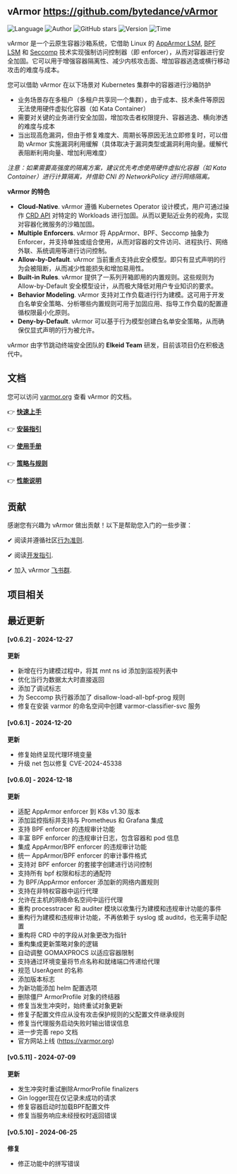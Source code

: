## vArmor <https://github.com/bytedance/vArmor>
<!--auto_detail_badge_begin_0b490ffb61b26b45de3ea5d7dd8a582e-->
![Language](https://img.shields.io/badge/Language-Golang-blue)
![Author](https://img.shields.io/badge/Author-bytedance-orange)
![GitHub stars](https://img.shields.io/github/stars/bytedance/vArmor.svg?style=flat&logo=github)
![Version](https://img.shields.io/badge/Version-V0.6.2-red)
![Time](https://img.shields.io/badge/Join-20230831-green)
<!--auto_detail_badge_end_fef74f2d7ea73fcc43ff78e05b1e7451-->

vArmor 是一个云原生容器沙箱系统，它借助 Linux 的 [AppArmor LSM](https://en.wikipedia.org/wiki/AppArmor), [BPF LSM](https://docs.kernel.org/bpf/prog_lsm.html) 和 [Seccomp](https://en.wikipedia.org/wiki/Seccomp) 技术实现强制访问控制器（即 enforcer），从而对容器进行安全加固。它可以用于增强容器隔离性、减少内核攻击面、增加容器逃逸或横行移动攻击的难度与成本。

您可以借助 vArmor 在以下场景对 Kubernetes 集群中的容器进行沙箱防护
* 业务场景存在多租户（多租户共享同一个集群），由于成本、技术条件等原因无法使用硬件虚拟化容器（如 Kata Container）
* 需要对关键的业务进行安全加固，增加攻击者权限提升、容器逃逸、横向渗透的难度与成本
* 当出现高危漏洞，但由于修复难度大、周期长等原因无法立即修复时，可以借助 vArmor 实施漏洞利用缓解（具体取决于漏洞类型或漏洞利用向量。缓解代表阻断利用向量、增加利用难度）

*注意：如果需要高强度的隔离方案，建议优先考虑使用硬件虚拟化容器（如 Kata Container）进行计算隔离，并借助 CNI 的 NetworkPolicy 进行网络隔离。*

**vArmor 的特色**
* **Cloud-Native**. vArmor 遵循 Kubernetes Operator 设计模式，用户可通过操作 [CRD API](https://kubernetes.io/docs/concepts/extend-kubernetes/api-extension/custom-resources/) 对特定的 Workloads 进行加固。从而以更贴近业务的视角，实现对容器化微服务的沙箱加固。
* **Multiple Enforcers**. vArmor 将 AppArmor、BPF、Seccomp 抽象为 Enforcer，并支持单独或组合使用，从而对容器的文件访问、进程执行、网络外联、系统调用等进行访问控制。
* **Allow-by-Default**. vArmor 当前重点支持此安全模型。即只有显式声明的行为会被阻断，从而减少性能损失和增加易用性。
* **Built-in Rules**. vArmor 提供了一系列开箱即用的内置规则。这些规则为 Allow-by-Default 安全模型设计，从而极大降低对用户专业知识的要求。
* **Behavior Modeling**. vArmor 支持对工作负载进行行为建模。这可用于开发白名单安全策略、分析哪些内置规则可用于加固应用、指导工作负载的配置遵循权限最小化原则。
* **Deny-by-Default**. vArmor 可以基于行为模型创建白名单安全策略，从而确保仅显式声明的行为被允许。

vArmor 由字节跳动终端安全团队的 **Elkeid Team** 研发，目前该项目仍在积极迭代中。


## 文档
您可以访问 [varmor.org](https://varmor.org) 查看 vArmor 的文档。

👉 **[快速上手](https://www.varmor.org/docs/introduction#quick-start)**

👉 **[安装指引](https://www.varmor.org/docs/getting_started/installation)**

👉 **[使用手册](https://www.varmor.org/docs/getting_started/usage_instructions)**

👉 **[策略与规则](https://www.varmor.org/docs/guides/policies_and_rules)**

👉 **[性能说明](https://www.varmor.org/docs/guides/performance)**


## 贡献
感谢您有兴趣为 vArmor 做出贡献！以下是帮助您入门的一些步骤：

✔ 阅读并遵循社区[行为准则](https://github.com/bytedance/vArmor/blob/main/CODE_OF_CONDUCT.md).

✔ 阅读[开发指引](https://github.com/bytedance/vArmor/blob/main/docs/development_guide.md).

✔ 加入 vArmor [飞书群](https://applink.larkoffice.com/client/chat/chatter/add_by_link?link_token=ae5pfb2d-f8a4-4f0b-b12e-15f24fdaeb24&qr_code=true).

<!--auto_detail_active_begin_e1c6fb434b6f0baf6912c7a1934f772b-->
## 项目相关


## 最近更新

#### [v0.6.2] - 2024-12-27

**更新**  
- 新增在行为建模过程中，将其 mnt ns id 添加到监视列表中  
- 优化当行为数据太大时直接返回  
- 添加了调试标志  
- 为 Seccomp 执行器添加了 disallow-load-all-bpf-prog 规则  
- 修复在安装 varmor 的命名空间中创建 varmor-classifier-svc 服务

#### [v0.6.1] - 2024-12-20

**更新**  
- 修复始终呈现代理环境变量  
- 升级 net 包以修复 CVE-2024-45338

#### [v0.6.0] - 2024-12-18

**更新**  
- 适配 AppArmor enforcer 到 K8s v1.30 版本  
- 添加监控指标并支持与 Prometheus 和 Grafana 集成  
- 支持 BPF enforcer 的违规审计功能  
- 丰富 BPF enforcer 的违规审计日志，包含容器和 pod 信息  
- 集成 AppArmor/BPF enforcer 的违规审计功能  
- 统一 AppArmor/BPF enforcer 的审计事件格式  
- 支持对 BPF enforcer 的套接字创建进行访问控制  
- 支持所有 bpf 权限和标志的通配符  
- 为 BPF/AppArmor enforcer 添加新的网络内置规则  
- 支持在非特权容器中运行代理  
- 允许在主机的网络命名空间中运行代理  
- 重构 processtracer 和 auditer 模块以收集行为建模和违规审计功能的事件  
- 重构行为建模和违规审计功能，不再依赖于 syslog 或 auditd，也无需手动配置  
- 重构将 CRD 中的字段从对象更改为指针  
- 重构集成更新策略对象的逻辑  
- 自动调整 GOMAXPROCS 以适应容器限制  
- 支持通过环境变量将节点名称和就绪端口传递给代理  
- 规范 UserAgent 的名称  
- 添加版本标志  
- 为新功能添加 helm 配置选项  
- 删除僵尸 ArmorProfile 对象的终结器  
- 修复当发生冲突时，始终重试对象更新  
- 修复子配置文件应从没有攻击保护规则的父配置文件继承规则  
- 修复当代理服务启动失败时输出错误信息  
- 进一步完善 repo 文档  
- 官方网站上线 (https://varmor.org)

#### [v0.5.11] - 2024-07-09

**更新**  
- 发生冲突时重试删除ArmorProfile finalizers  
- Gin logger现在仅记录未成功的请求  
- 修复容器启动时加载BPF配置文件  
- 修复当服务响应未经授权时返回错误

#### [v0.5.10] - 2024-06-25

**修复**  
- 修正功能中的拼写错误

<!--auto_detail_active_end_f9cf7911015e9913b7e691a7a5878527-->
